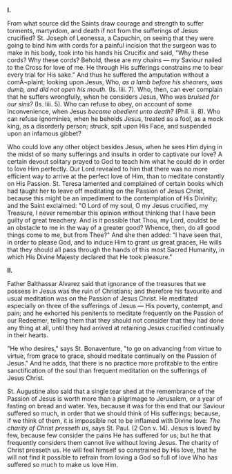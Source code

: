 
**I\.**

From what source did the Saints draw courage and strength to suffer torments, martyrdom, and death if not from the sufferings of Jesus crucified? St. Joseph of Leonessa, a Capuchin, on seeing that they were going to bind him with cords for a painful incision that the surgeon was to make in his body, took into his hands his Crucifix and said, \"Why these cords? Why these cords? Behold, these are my chains — my Saviour nailed to the Cross for love of me. He through His sufferings constrains me to bear every trial for His sake.\" And thus he suffered the amputation without a comÂ¬plaint; looking upon Jesus, Who, *as a lamb before his shearers, was dumb, and did not open his mouth.* (Is. liii. 7). Who, then, can ever complain that he suffers wrongfully, when he considers Jesus, Who was *bruised for our sins?* (Is. liii. 5). Who can refuse to obey, on account of some inconvenience, when Jesus *became obedient unto death?* (Phil. ii. 8). Who can refuse ignominies, when he beholds Jesus, treated as a fool, as a mock king, as a disorderly person; struck, spit upon His Face, and suspended upon an infamous gibbet?

Who could love any other object besides Jesus, when he sees Him dying in the midst of so many sufferings and insults in order to captivate our love? A certain devout solitary prayed to God to teach him what he could do in order to love Him perfectly. Our Lord revealed to him that there was no more efficient way to arrive at the perfect love of Him, than to meditate constantly on His Passion. St. Teresa lamented and complained of certain books which had taught her to leave off meditating on the Passion of Jesus Christ, because this might be an impediment to the contemplation of His Divinity; and the Saint exclaimed: \"O Lord of my soul, O my Jesus crucified, my Treasure, I never remember this opinion without thinking that I have been guilty of great treachery. And is it possible that Thou, my Lord, couldst be an obstacle to me in the way of a greater good? Whence, then, do all good things come to me, but from Thee?\" And she then added: \"I have seen that, in order to please God, and to induce Him to grant us great graces, He wills that they should all pass through the hands of this most Sacred Humanity, in which His Divine Majesty declared that He took pleasure.\"

**II\.**

Father Balthassar Alvarez said that ignorance of the treasures that we possess in Jesus was the ruin of Christians; and therefore his favourite and usual meditation was on the Passion of Jesus Christ. He meditated especially on three of the sufferings of Jesus — His poverty, contempt, and pain; and he exhorted his penitents to meditate frequently on the Passion of our Redeemer, telling them that they should not consider that they had done any thing at all, until they had arrived at retaining Jesus crucified continually in their hearts.

\"He who desires,\" says St. Bonaventure, \"to go on advancing from virtue to virtue, from grace to grace, should meditate continually on the Passion of Jesus.\" And he adds, that there is no practice more profitable to the entire sanctification of the soul than frequent meditation on the sufferings of Jesus Christ.

St. Augustine also said that a single tear shed at the remembrance of the Passion of Jesus is worth more than a pilgrimage to Jerusalem, or a year of fasting on bread and water. Yes, because it was for this end that our Saviour suffered so much, in order that we should think of His sufferings; because, if we think of them, it is impossible not to be inflamed with Divine love: *The charity of Christ presseth us*, says St. Paul. (2 Con v. 14). Jesus is loved by few, because few consider the pains He has suffered for us; but he that frequently considers them cannot live without loving Jesus. The charity of Christ presseth us. He will feel himself so constrained by His love, that he will not find it possible to refrain from loving a God so full of love Who has suffered so much to make us love Him.

